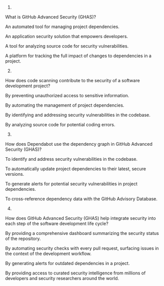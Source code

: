 1.

What is GitHub Advanced Security (GHAS)?

An automated tool for managing project dependencies.

An application security solution that empowers developers.

A tool for analyzing source code for security vulnerabilities.

A platform for tracking the full impact of changes to dependencies in a project.

2.

How does code scanning contribute to the security of a software development project?

By preventing unauthorized access to sensitive information.

By automating the management of project dependencies.

By identifying and addressing security vulnerabilities in the codebase.

By analyzing source code for potential coding errors.

3.

How does Dependabot use the dependency graph in GitHub Advanced Security (GHAS)?

To identify and address security vulnerabilities in the codebase.

To automatically update project dependencies to their latest, secure versions.

To generate alerts for potential security vulnerabilities in project dependencies.

To cross-reference dependency data with the GitHub Advisory Database.

4.

How does GitHub Advanced Security (GHAS) help integrate security into each step of the software development life cycle?

By providing a comprehensive dashboard summarizing the security status of the repository.

By automating security checks with every pull request, surfacing issues in the context of the development workflow.

By generating alerts for outdated dependencies in a project.

By providing access to curated security intelligence from millions of developers and security researchers around the world.